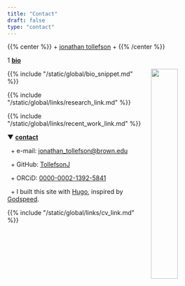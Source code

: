 ```yaml
---
title: "Contact"
draft: false
type: "contact"
---
```


{{% center %}}
\+ [jonathan tollefson](/) \+
{{% /center %}}
<br/>


<img src="/images/portrait.jpg" style="float: right; width: 35%; margin-left: 3%; margin-bottom: 0.5em;margin-top: 2em">
</a>



1 [**bio**](/)

{{% include "/static/global/bio_snippet.md" %}}


{{% include "/static/global/links/research_link.md" %}}


{{% include "/static/global/links/recent_work_link.md" %}}



▼ [**contact**](/)
 

&nbsp; \+  e-mail: [jonathan_tollefson@brown.edu](mailto:jonathan_tollefson@brown.edu)

&nbsp; \+ GitHub: <a target="_blank" href="https://www.github.com/TollefsonJ">TollefsonJ</a>

&nbsp; \+ ORCiD: <a target="_blank" href="https://orcid.org/0000-0002-1392-5841">0000-0002-1392-5841</a>

&nbsp; \+ I built this site with <a target="_blank" href="https://gohugo.io">Hugo</a>, inspired by <a target="_blank" href="https://brainwashed.com/godspeed/main.html">Godspeed</a>. 



{{% include "/static/global/links/cv_link.md" %}}
